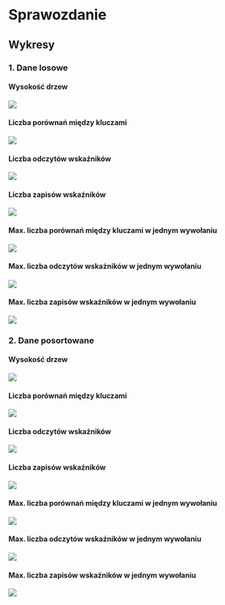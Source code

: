# Sprawozdanie

## Wykresy

### 1. Dane losowe

#### Wysokość drzew
![](plots/random/tree_height.png)

#### Liczba porównań między kluczami
![](plots/random/total_cmp.png)

#### Liczba odczytów wskaźników
![](plots/random/total_reads.png)

#### Liczba zapisów wskaźników
![](plots/random/total_writes.png)

#### Max. liczba porównań między kluczami w jednym wywołaniu
![](plots/random/max_cmp_per_op.png)

#### Max. liczba odczytów wskaźników w jednym wywołaniu
![](plots/random/max_reads_per_op.png)

#### Max. liczba zapisów wskaźników w jednym wywołaniu
![](plots/random/max_writes_per_op.png)

### 2. Dane posortowane

#### Wysokość drzew
![](plots/sorted/tree_height.png)

#### Liczba porównań między kluczami
![](plots/sorted/total_cmp.png)

#### Liczba odczytów wskaźników
![](plots/sorted/total_reads.png)

#### Liczba zapisów wskaźników
![](plots/sorted/total_writes.png)

#### Max. liczba porównań między kluczami w jednym wywołaniu
![](plots/sorted/max_cmp_per_op.png)

#### Max. liczba odczytów wskaźników w jednym wywołaniu
![](plots/sorted/max_reads_per_op.png)

#### Max. liczba zapisów wskaźników w jednym wywołaniu
![](plots/sorted/max_writes_per_op.png)
